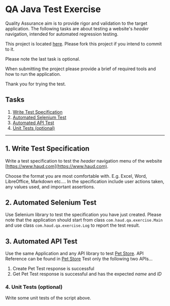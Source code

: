 # QA Java Test Exercise 

Quality Assurance aim is to provide rigor and validation to the target application. 
The following tasks are about testing a website's _header_ navigation, intended for automated regression testing. 

This project is located [here](https://github.com/haudcpiccinino/qa_java_test_exercise).
Please fork this project if you intend to commit to it.

Please note the last task is optional.

When submitting the project please provide a brief of required tools and how to run the application.

Thank you for trying the test.


## Tasks

1. [Write Test Specification](#1-write-test-specification)
2. [Automated Selenium Test](#2-automated-selenium-test)
3. [Automated API Test](#2-automated-selenium-test)
4. [Unit Tests (optional)](#3-unit-test-optional)


---


## 1. Write Test Specification

Write a test specification to test the _header_ navigation menu of the website [https://www.haud.com](https://www.haud.com).

Choose the format you are most comfortable with. E.g. Excel, Word, LibreOffice, Markdown etc.... 
In the specification include user actions taken, any values used, and important assertions.


## 2. Automated Selenium Test

Use Selenium library to test the specification you have just created. Please note that the application should start from
class `com.haud.qa.exercise.Main` and use class `com.haud.qa.exercise.Log` to report the test result.


## 3. Automated API Test

Use the same Application and any API library to test [Pet Store](https://petstore.swagger.io).
API Reference can be found in [Pet Store](https://petstore.swagger.io)
Test only the following two APIs...

1.  Create Pet
    Test response is successful
2.  Get Pet
    Test response is successful and has the expected _name_ and _ID_ 


### 4. Unit Tests (optional)

Write some unit tests of the script above.
